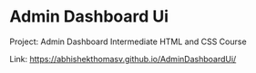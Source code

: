 
# Admin Dashboard Ui

Project: Admin Dashboard
Intermediate HTML and CSS Course

Link: https://abhishekthomasv.github.io/AdminDashboardUi/

